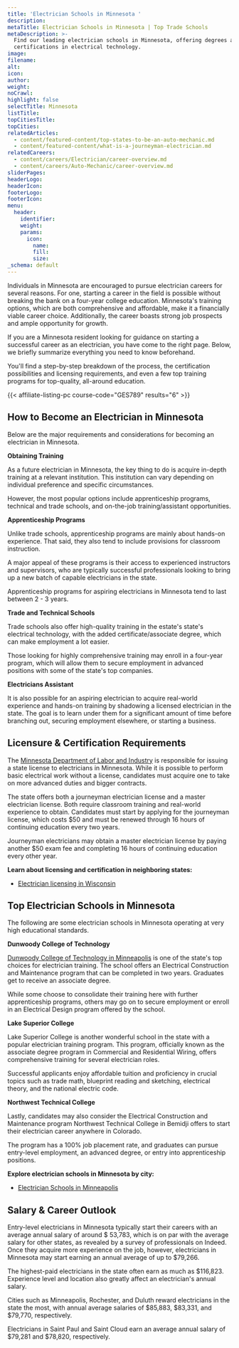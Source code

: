```yaml
---
title: 'Electrician Schools in Minnesota '
description:
metaTitle: Electrician Schools in Minnesota | Top Trade Schools
metaDescription: >-
  Find our leading electrician schools in Minnesota, offering degrees and
  certifications in electrical technology.
image:
filename:
alt:
icon:
author:
weight:
noCrawl:
highlight: false
selectTitle: Minnesota
listTitle:
topCitiesTitle:
topCities:
relatedArticles:
  - content/featured-content/top-states-to-be-an-auto-mechanic.md
  - content/featured-content/what-is-a-journeyman-electrician.md
relatedCareers:
  - content/careers/Electrician/career-overview.md
  - content/careers/Auto-Mechanic/career-overview.md
sliderPages:
headerLogo:
headerIcon:
footerLogo:
footerIcon:
menu:
  header:
    identifier:
    weight:
    params:
      icon:
        name:
        fill:
        size:
_schema: default
---
```

Individuals in Minnesota are encouraged to pursue electrician careers for several reasons. For one, starting a career in the field is possible without breaking the bank on a four-year college education. Minnesota's training options, which are both comprehensive and affordable, make it a financially viable career choice. Additionally, the career boasts strong job prospects and ample opportunity for growth.

If you are a Minnesota resident looking for guidance on starting a successful career as an electrician, you have come to the right page. Below, we briefly summarize everything you need to know beforehand.

You'll find a step-by-step breakdown of the process, the certification possibilities and licensing requirements, and even a few top training programs for top-quality, all-around education.

{{< affiliate-listing-pc course-code="GES789" results="6" >}}

## **How to Become an Electrician in Minnesota**

Below are the major requirements and considerations for becoming an electrician in Minnesota.

**Obtaining Training**

As a future electrician in Minnesota, the key thing to do is acquire in-depth training at a relevant institution. This institution can vary depending on individual preference and specific circumstances.

However, the most popular options include apprenticeship programs, technical and trade schools, and on-the-job training/assistant opportunities.

**Apprenticeship Programs**

Unlike trade schools, apprenticeship programs are mainly about hands-on experience. That said, they also tend to include provisions for classroom instruction.

A major appeal of these programs is their access to experienced instructors and supervisors, who are typically successful professionals looking to bring up a new batch of capable electricians in the state.

Apprenticeship programs for aspiring electricians in Minnesota tend to last between 2 - 3 years.

**Trade and Technical Schools**

Trade schools also offer high-quality training in the estate's state's electrical technology, with the added certificate/associate degree, which can make employment a lot easier.

Those looking for highly comprehensive training may enroll in a four-year program, which will allow them to secure employment in advanced positions with some of the state's top companies.

**Electricians Assistant**

It is also possible for an aspiring electrician to acquire real-world experience and hands-on training by shadowing a licensed electrician in the state. The goal is to learn under them for a significant amount of time before branching out, securing employment elsewhere, or starting a business.

## **Licensure & Certification Requirements**

The [Minnesota Department of Labor and Industry](https://www.dli.mn.gov/workers/electrician-or-electrical-installer/electrical-licensing-basics) is responsible for issuing a state license to electricians in Minnesota. While it is possible to perform basic electrical work without a license, candidates must acquire one to take on more advanced duties and bigger contracts.

The state offers both a journeyman electrician license and a master electrician license. Both require classroom training and real-world experience to obtain. Candidates must start by applying for the journeyman license, which costs $50 and must be renewed through 16 hours of continuing education every two years.

Journeyman electricians may obtain a master electrician license by paying another $50 exam fee and completing 16 hours of continuing education every other year.

**Learn about licensing and certification in neighboring states:**

* [Electrician licensing in Wisconsin](https://toptradeschools.com/near-you/electrician/wisconsin/)

## **Top Electrician Schools in Minnesota**

The following are some electrician schools in Minnesota operating at very high educational standards.

**Dunwoody College of Technology**

[Dunwoody College of Technology in Minneapolis](https://dunwoody.edu/) is one of the state's top choices for electrician training. The school offers an Electrical Construction and Maintenance program that can be completed in two years. Graduates get to receive an associate degree.

While some choose to consolidate their training here with further apprenticeship programs, others may go on to secure employment or enroll in an Electrical Design program offered by the school.

**Lake Superior College**

Lake Superior College is another wonderful school in the state with a popular electrician training program. This program, officially known as the associate degree program in Commercial and Residential Wiring, offers comprehensive training for several electrician roles.

Successful applicants enjoy affordable tuition and proficiency in crucial topics such as trade math, blueprint reading and sketching, electrical theory, and the national electric code.

**Northwest Technical College**

Lastly, candidates may also consider the Electrical Construction and Maintenance program Northwest Technical College in Bemidji offers to start their electrician career anywhere in Colorado.

The program has a 100% job placement rate, and graduates can pursue entry-level employment, an advanced degree, or entry into apprenticeship positions.

**Explore electrician schools in Minnesota by city:**

* [Electrician Schools in Minneapolis](https://toptradeschools.com/near-you/electrician/minnesota/minneapolis/)

## **Salary & Career Outlook**

Entry-level electricians in Minnesota typically start their careers with an average annual salary of around $ 53,783, which is on par with the average salary for other states, as revealed by a survey of professionals on Indeed. Once they acquire more experience on the job, however, electricians in Minnesota may start earning an annual average of up to $79,266.

The highest-paid electricians in the state often earn as much as $116,823. Experience level and location also greatly affect an electrician's annual salary.

Cities such as Minneapolis, Rochester, and Duluth reward electricians in the state the most, with annual average salaries of $85,883, $83,331, and $79,770, respectively.

Electricians in Saint Paul and Saint Cloud earn an average annual salary of $79,281 and $78,820, respectively.